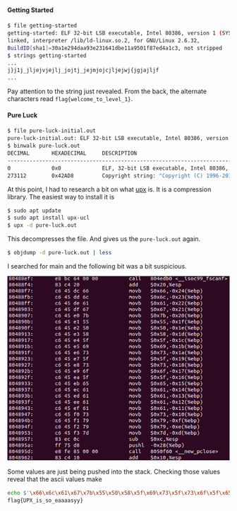 #### Getting Started

```bash
$ file getting-started
getting-started: ELF 32-bit LSB executable, Intel 80386, version 1 (SYSV), dynamically
linked, interpreter /lib/ld-linux.so.2, for GNU/Linux 2.6.32,
BuildID[sha1]=30a1e294daa93e231641dbe11a9501f87ed4a1c3, not stripped
$ strings getting-started
...
j}j1j_jljejvjejlj_jojtj_jejmjojcjljejwj{jgjajljf
...
```

Pay attention to the string just revealed. From the back, the alternate characters read `flag{welcome_to_level_1}`. 

#### Pure Luck

```sh
$ file pure-luck-initial.out
pure-luck-initial.out: ELF 32-bit LSB executable, Intel 80386, version 1 (GNU/Linux), statically linked, stripped
$ binwalk pure-luck.out
DECIMAL       HEXADECIMAL     DESCRIPTION
--------------------------------------------------------------------------------
0             0x0             ELF, 32-bit LSB executable, Intel 80386, version 1 (GNU/Linux)
273112        0x42AD8         Copyright string: "Copyright (C) 1996-2016 the UPX Team. All Rights Reserved. $"
```

At this point, I had to research a bit on what [upx](upx.io) is. It is a compression library. The easiest way to install it is

```sh
$ sudo apt update
$ sudo apt install upx-ucl
$ upx -d pure-luck.out
```

This decompresses the file. And gives us the `pure-luck.out` again.

```sh
$ objdump -d pure-luck.out | less
```

I searched for main and the following bit was a bit suspicious.

![1527487150344](assets/1527487150344.png)

Some values are just being pushed into the stack. Checking those values reveal that the ascii values make

```sh
echo $'\x66\x6c\x61\x67\x7b\x55\x50\x58\x5f\x69\x73\x5f\x73\x6f\x5f\x65\x61\x61\x61\x61\x73\x79\x79\x7d'
flag{UPX_is_so_eaaaasyy}
```
